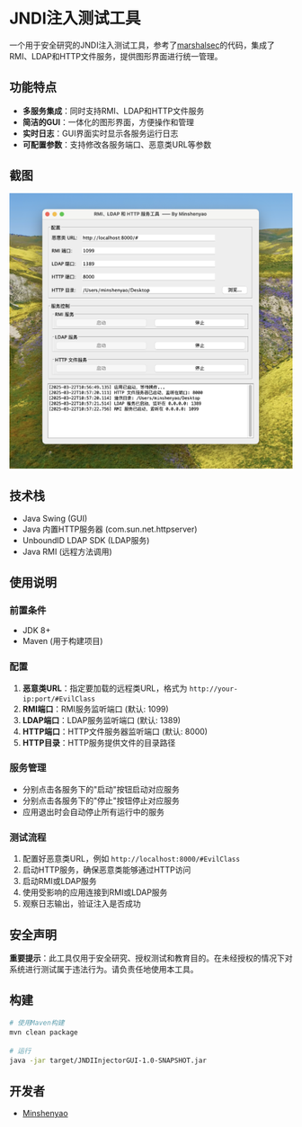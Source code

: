 # JNDI注入测试工具

一个用于安全研究的JNDI注入测试工具，参考了[marshalsec](https://github.com/mbechler/marshalsec)的代码，集成了RMI、LDAP和HTTP文件服务，提供图形界面进行统一管理。

## 功能特点

- **多服务集成**：同时支持RMI、LDAP和HTTP文件服务
- **简洁的GUI**：一体化的图形界面，方便操作和管理
- **实时日志**：GUI界面实时显示各服务运行日志
- **可配置参数**：支持修改各服务端口、恶意类URL等参数

## 截图

![应用截图](images/screenshot.png)

## 技术栈

- Java Swing (GUI)
- Java 内置HTTP服务器 (com.sun.net.httpserver)
- UnboundID LDAP SDK (LDAP服务)
- Java RMI (远程方法调用)

## 使用说明

### 前置条件

- JDK 8+
- Maven (用于构建项目)

### 配置

1. **恶意类URL**：指定要加载的远程类URL，格式为 `http://your-ip:port/#EvilClass`
2. **RMI端口**：RMI服务监听端口 (默认: 1099)
3. **LDAP端口**：LDAP服务监听端口 (默认: 1389)
4. **HTTP端口**：HTTP文件服务器监听端口 (默认: 8000)
5. **HTTP目录**：HTTP服务提供文件的目录路径

### 服务管理

- 分别点击各服务下的"启动"按钮启动对应服务
- 分别点击各服务下的"停止"按钮停止对应服务
- 应用退出时会自动停止所有运行中的服务

### 测试流程

1. 配置好恶意类URL，例如 `http://localhost:8000/#EvilClass`
2. 启动HTTP服务，确保恶意类能够通过HTTP访问
3. 启动RMI或LDAP服务
4. 使用受影响的应用连接到RMI或LDAP服务
5. 观察日志输出，验证注入是否成功

## 安全声明

**重要提示**：此工具仅用于安全研究、授权测试和教育目的。在未经授权的情况下对系统进行测试属于违法行为。请负责任地使用本工具。

## 构建

```bash
# 使用Maven构建
mvn clean package

# 运行
java -jar target/JNDIInjectorGUI-1.0-SNAPSHOT.jar
```

## 开发者

- [Minshenyao](https://github.com/Minshenyao)
